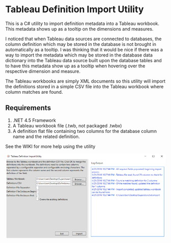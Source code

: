 # Tableau Definition Import Utility
This is a C# utility to import definition metadata into a Tableau workbook. This metadata shows up as a tooltip on the dimensions and measures.

I noticed that when Tableau data sources are connected to databases, the column definition which may be stored in the database is not brought in automatically as a tooltip.  I was thinking that it would be nice if there was a way to import the metadata which may be stored in the database data dictionary into the Tableau data source built upon the database tables and to have this metadata show up as a tooltip when hovering over the respective dimension and measure.

The Tableau workbooks are simply XML documents so this utility will import the definitions stored in a simple CSV file into the Tableau workbook where column matches are found. 

## Requirements
1. .NET 4.5 Framework
2. A Tableau workbook file (.twb, not packaged .twbx)
3. A definition flat file containing two columns for the database column name and the related definition. 

See the WIKI for more help using the utility

![alt tag](https://raw.githubusercontent.com/beckerben/TableauDefinitionImportUtility/master/Misc/Images/Application.png)


